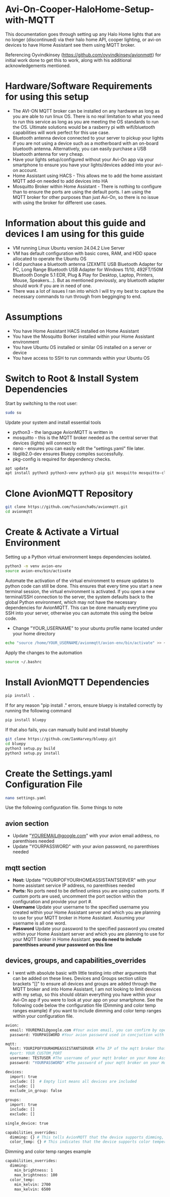 # Avi-On-Cooper-HaloHome-Setup-with-MQTT
This documentation goes through setting up any Halo Home lights that are no longer (discontinued) via their halo home API, cooper lighting, or avi-on devices to have Home Assistant see them using MQTT broker.

Referencing Oyvindkinsey (https://github.com/oyvindkinsey/avionmqtt) for initial work done to get this to work, along with his additional acknowledgements mentioned.

# Hardware/Software Requirements for using this setup
- The AVI-ON MQTT broker can be installed on any hardware as long as you are able to run linux OS.  There is no real limitation to what you need to run this service as long as you are meeting the OS standards to run the OS. Ultimate solutions would be a rasberry pi with wifi/bluetooth capabilities will work perfect for this use case.
- Bluetooth antenna device connected to your server to pickup your lights if you are not using a device such as a motherboard with an on-board bluetooth antenna.  Alternatively, you can easily purchase a USB bluetooth antenna for very cheap.
- Have your lights setup/configured without your Avi-On app via your smartphone to ensure you have your lights/devices added into your avi-on account.
- Home Assistant using HACS - This allows me to add the home assistant MQTT add-on needed to add devices into HA
- Mosquitto Broker within Home Assistant - There is nothing to configure than to ensure the ports are using the default ports.  I am using the MQTT broker for other purposes than just Avi-On, so there is no issue with using the broker for different use cases.

# Information about this guide and devices I am using for this guide
- VM running Linux Ubuntu version 24.04.2 Live Server
- VM has default configuration with basic cores, RAM, and HDD space allocated to operate the Ubuntu OS
- I did purchase a bluetooth antenna (ZEXMTE USB Bluetooth Adapter for PC, Long Range Bluetooth USB Adapter for Windows 11/10, 492FT/150M Bluetooth Dongle 5.1 EDR, Plug & Play for Desktop, Laptop, Printers, Mouse, Speakers…).  But as mentioned previously, any bluetooth adapter should work if you are in need of one.
- There was a lot of issues I ran into which I will try my best to capture the necessary commands to run through from begginging to end.

# Assumptions
- You have Home Assistant HACS installed on Home Assistant
- You have the Mosquitto Borker installed within your Home Assistant environment
- You have Ubuntu OS installed or similar OS installed on a server or device
- You have access to SSH to run commands within your Ubuntu OS

# Switch to Root & Install System Dependencies
Start by switching to the root user:
```bash
sudo su
```

Update your system and install essential tools
- python3 - the language AvionMQTT is written in
- mosquitto - this is the MQTT broker needed as the central server that devices (lights) will connect to
- nano - ensures you can easily edit the "settings.yaml" file later.
- libglib2.0-dev ensures Bluepy compiles successfully.
- pkg-config is required for dependency checks.
```bash
apt update
apt install python3 python3-venv python3-pip git mosquitto mosquitto-clients bluez libglib2.0-dev pkg-config nano
```

# Clone AvionMQTT Repository
```bash
git clone https://github.com/fusioncha0s/avionmqtt.git
cd avionmqtt
```

# Create & Activate a Virtual Environment
Setting up a Python virtual environment keeps dependencies isolated.
```bash
python3 -m venv avion-env
source avion-env/bin/activate
```

Automate the activation of the virtual environment to ensure updates to python code can still be done. This ensures that every time you start a new terminal session, the virtual environment is activated. If you open a new terminal/SSH connection to the server, the system defaults back to the global Python environment, which may not have the necessary dependencies for AvionMQTT.  This can be done manually everytime you SSH into your server, otherwise you can automate this using the below code.
- Change "YOUR_USERNAME" to your ubuntu profile name located under your home directory
```bash
echo "source /home/YOUR_USERNAME/avionmqtt/avion-env/bin/activate" >> ~/.bashrc
```

Apply the changes to the automation
```bash
source ~/.bashrc
```

# Install AvionMQTT Dependencies
```bash
pip install .
```

If for any reason "pip install ." errors, ensure bluepy is installed correctly by running the following command
```bash
pip install bluepy
```
If that also fails, you can manually build and install bluephy
```bash
git clone https://github.com/IanHarvey/bluepy.git
cd bluepy
python3 setup.py build
python3 setup.py install
```

# Create the Settings.yaml Configuration File
```bash
nano settings.yaml
```

Use the following configuration file.  Some things to note
## avion section
- Update "YOUREMAIL@google.com" with your avion email address, no parenthises needed
- Update "YOURPASSWORD" with your avion password, no parenthises needed
## mqtt section
- **Host:** Update "YOURIPOFYOURHOMEASSISTANTSERVER" with your home assistant service IP address, no parenthises needed
- **Ports:** No ports need to be defined unless you are using custom ports. If custom ports are used, uncomment the port section within the configuration and provide your port #.
- **Username** Update your username to the specified username you created within your Home Assistant server and which you are planning to use for your MQTT broker in Home Assistant.  Assuming your username is all one word.
- **Password** Update your password to the specified password you created within your Home Assistant server and which you are planning to use for your MQTT broker in Home Assistant.  **you do need to include parenthises around your password on this line**

## devices, groups, and capabilities_overrides
- I went with absolute basic with little testing into other arguments that can be added on these lines.  Devices and Groups section utilize brackets "[]" to ensure all devices and groups are added through the MQTT broker and into Home Assistant, I am not looking to limit devices with my setup, so this should obtain everything you have within your Avi-On app if you were to look at your app on your smartphone.  See the following code below the configuration file (Dimming and color temp ranges example) if you want to include dimming and color temp ranges within your configuration file.

```bash
avion:
  email: YOUREMAIL@google.com #Your avion email, you can confirm by opening the avi-on app on your smart device and review your p>
  password: YOURPASSWORD #Your avion password used in concjuction with your email

mqtt:
  host: YOURIPOFYOURHOMEASSISTANTSERVER #The IP of the mqtt broker that is installed on your Home Assistant server.  You do not need to include any port
  #port: YOUR_CUSTOM_PORT
  username: TESTUSER #The username of your mqtt broker on your Home Assistant server
  password: "YOURPASSWORD" #The password of your mqtt broker on your Home Assitant server

devices:
  import: true
  include: []  # Empty list means all devices are included
  exclude: []
  exclude_in_group: false

groups:
  import: true
  include: []
  exclude: []

single_device: true

capabilities_overrides:
  dimming: {} # This tells AvionMQTT that the device supports dimming, but no additional parameters are set.
  color_temp: {} # This indicates that the device supports color temperature adjustments, but no override values are provided.
```

Dimming and color temp ranges example
```bash
capabilities_overrides:
  dimming:
    min_brightness: 1
    max_brightness: 100
  color_temp:
    min_kelvin: 2700
    max_kelvin: 6500
```

